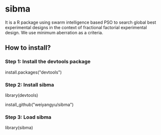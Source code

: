 # sibma
It is a R package using swarm intelligence based PSO to search global best experimental designs in the context of fractional 
factorial experimental design. We use minimum aberration as a criteria.
## How to install?
### Step 1: Install the devtools package
install.packages("devtools")
### Step 2: Install sibma
library(devtools)

install_github("weiyangyu/sibma")
### Step 3: Load sibma
library(sibma)
